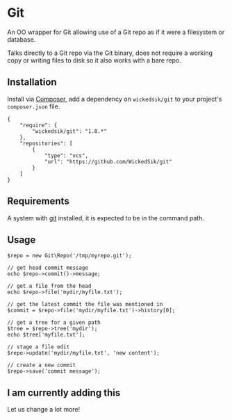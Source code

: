 # Git

An OO wrapper for Git allowing use of a Git repo as if it were a filesystem or database.

Talks directly to a Git repo via the Git binary, does not require a working copy or writing files to disk so it also works with a bare repo.

## Installation

Install via [Composer](http://getcomposer.org/), add a dependency on `wickedsik/git` to your project's `composer.json` file.

    {
        "require": {
            "wickedsik/git": "1.0.*"
        },
        "repositories": [
            {
                "type": "vcs",
                "url": "https://github.com/WickedSik/git"
            }
        ]
    }


## Requirements

A system with [git](http://git-scm.com/) installed, it is expected to be in the command path.

## Usage

    $repo = new Git\Repo('/tmp/myrepo.git');

    // get head commit message
    echo $repo->commit()->message;

    // get a file from the head
    echo $repo->file('mydir/myfile.txt');

    // get the latest commit the file was mentioned in
    $commit = $repo->file('mydir/myfile.txt')->history[0];

    // get a tree for a given path
    $tree = $repo->tree('mydir');
    echo $tree['myfile.txt'];

    // stage a file edit
    $repo->update('mydir/myfile.txt', 'new content');

    // create a new commit
    $repo->save('commit message');

## I am currently adding this

Let us change a lot more!